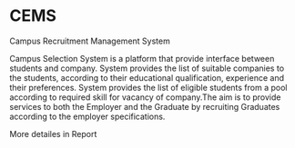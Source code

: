 # CEMS
Campus Recruitment Management System

Campus Selection System is a platform that provide interface between students and
company.
System provides the list of suitable companies to the students, according to their
educational qualification, experience and their preferences.
System provides the list of eligible students from a pool according to required skill for
vacancy of company.The aim is to provide services to both the Employer and the Graduate by recruiting
Graduates according to the employer specifications. 

More detailes in Report
